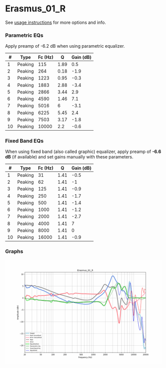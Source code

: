 # Erasmus_01_R
See [usage instructions](https://github.com/jaakkopasanen/AutoEq#usage) for more options and info.

### Parametric EQs
Apply preamp of -6.2 dB when using parametric equalizer.

|   # | Type    |   Fc (Hz) |    Q |   Gain (dB) |
|-----|---------|-----------|------|-------------|
|   1 | Peaking |       115 | 1.89 |         0.5 |
|   2 | Peaking |       264 | 0.18 |        -1.9 |
|   3 | Peaking |      1223 | 0.95 |        -0.3 |
|   4 | Peaking |      1883 | 2.88 |        -3.4 |
|   5 | Peaking |      2866 | 3.44 |         2.9 |
|   6 | Peaking |      4590 | 1.46 |         7.1 |
|   7 | Peaking |      5016 | 6    |        -3.1 |
|   8 | Peaking |      6225 | 5.45 |         2.4 |
|   9 | Peaking |      7503 | 3.17 |        -1.8 |
|  10 | Peaking |     10000 | 2.2  |        -0.6 |

### Fixed Band EQs
When using fixed band (also called graphic) equalizer, apply preamp of **-6.6 dB** (if available) and set gains manually with these parameters.

|   # | Type    |   Fc (Hz) |    Q |   Gain (dB) |
|-----|---------|-----------|------|-------------|
|   1 | Peaking |        31 | 1.41 |        -0.5 |
|   2 | Peaking |        62 | 1.41 |        -1   |
|   3 | Peaking |       125 | 1.41 |        -0.9 |
|   4 | Peaking |       250 | 1.41 |        -1.7 |
|   5 | Peaking |       500 | 1.41 |        -1.4 |
|   6 | Peaking |      1000 | 1.41 |        -1.2 |
|   7 | Peaking |      2000 | 1.41 |        -2.7 |
|   8 | Peaking |      4000 | 1.41 |         7   |
|   9 | Peaking |      8000 | 1.41 |         0   |
|  10 | Peaking |     16000 | 1.41 |        -0.9 |

### Graphs
![](./Erasmus_01_R.png)
